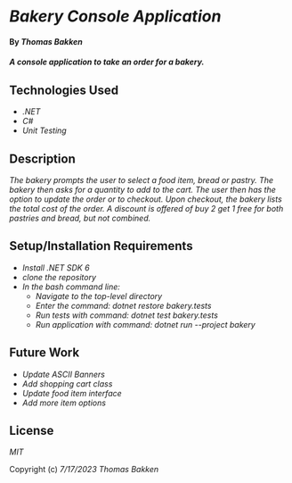 # _Bakery Console Application_

#### By _**Thomas Bakken**_

#### _A console application to take an order for a bakery._

## Technologies Used

* _.NET_
* _C#_
* _Unit Testing_

## Description

_The bakery prompts the user to select a food item, bread or pastry. The bakery then asks for a quantity to add to the cart. The user then has the option to update the order or to checkout. Upon checkout, the bakery lists the total cost of the order. A discount is offered of buy 2 get 1 free for both pastries and bread, but not combined._

## Setup/Installation Requirements

* _Install .NET SDK 6_
* _clone the repository_
* _In the bash command line:_
  * _Navigate to the top-level directory_
  * _Enter the command: dotnet restore bakery.tests_
  * _Run tests with command: dotnet test bakery.tests_
  * _Run application with command: dotnet run --project bakery_

## Future Work

* _Update ASCII Banners_
* _Add shopping cart class_
* _Update food item interface_
* _Add more item options_

## License

_MIT_

Copyright (c) _7/17/2023_ _Thomas Bakken_